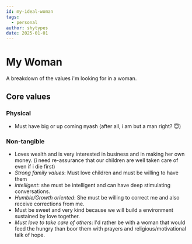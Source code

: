 ```yaml
---
id: my-ideal-woman
tags:
  - personal
author: shytypes
date: 2025-01-01
---
```


# My Woman

A breakdown of the values i'm looking for in a woman.
## Core values

### Physical

- Must have big or up coming nyash (after all, i am but a man right? 😇)
### Non-tangible

- Loves wealth and is very interested in business and in making her own money. (i need re-assurance that our children are well taken care of even if i die first)
- *Strong family values*: Must love children and must be willing to have them 
- *intelligent*: she must be intelligent and can have deep stimulating conversations.
- *Humble/Growth oriented*: She must be willing to correct me and also receive corrections from me.
- Must be sweet and very kind because we will build a environment sustained by love together.
- *Must love to take care of others*: I'd rather be with a woman that would feed the hungry than boor them with prayers and religious/motivational talk of hope.

